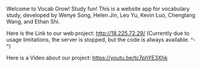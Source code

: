 Welcome to Vocab Grow! Study fun!
This is a website app for vocabulary study, developed by Wenye Song, Helen Jin, Leo Yu, Kevin Luo, Chenglang Wang, and Ethan Shi.

Here is the Link to our web project:
http://18.225.72.29/  (Currently due to usage limitations, the server is stopped, but the code is always available. ^-^)

Here is a Video about our project: 
https://youtu.be/tc7phYE3Xhk
